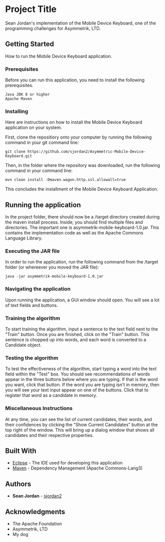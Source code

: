 # Project Title

Sean Jordan's implementation of the Mobile Device Keyboard, one of the programming challenges for Asymmetrik, LTD.

## Getting Started

How to run the Mobile Device Keyboard application.

### Prerequisites

Before you can run this application, you need to install the following prerequisites.

```
Java JDK 8 or higher
Apache Maven
```

### Installing

Here are instructions on how to install the Mobile Device Keyboard application on your system.

First, clone the repositiory onto your computer by running the following command in your git command line:

```
git clone https://github.com/sjordan2/Asymmetric-Mobile-Device-Keyboard.git
```

Then, in the folder where the repository was downloaded, run the following command in your command line:

```
mvn clean install -Dmaven.wagon.http.ssl.allowall=true
```

This concludes the installment of the Mobile Device Keyboard Application.

## Running the application

In the project folder, there should now be a /target directory created during the maven install process. Inside, you should find multiple files and directories. The important one is asymmetrik-mobile-keyboard-1.0.jar. This contains the implementation code as well as the Apache Commons Language Library.

### Executing the JAR file

In order to run the application, run the following command from the /target folder (or whereever you moved the JAR file):

```
java -jar asymmetrik-mobile-keyboard-1.0.jar
```

### Navigating the application

Upon running the application, a GUI window should open. You will see a lot of text fields and buttons.

### Training the algorithm

To start training the algorithm, input a sentence to the text field next to the "Train" button. Once you are finished, click on the "Train" button. This sentence is chopped up into words, and each word is converted to a Candidate object.

### Testing the algorithm

To test the effectiveness of the algorithm, start typing a word into the text field within the "Test" box. You should see recommendations of words appear in the three buttons below where you are typing. If that is the word you want, click that button. If the word you are typing isn't in memory, then you will see your text input appear on one of the buttons. Click that to register that word as a candidate in memory.

### Miscellaneous Instructions

At any time, you can see the list of current candidates, their words, and their confidences by clicking the "Show Current Candidates" button at the top right of the window. This will bring up a dialog window that shows all candidates and their respective properties.

## Built With

* [Eclipse](https://www.eclipse.org/) - The IDE used for developing this application
* [Maven](https://maven.apache.org/) - Dependency Management (Apache Commons-Lang3)

## Authors

* **Sean Jordan** - [sjordan2](https://github.com/sjordan2)

## Acknowledgments

* The Apache Foundation
* Asymmetrik, LTD
* My dog
